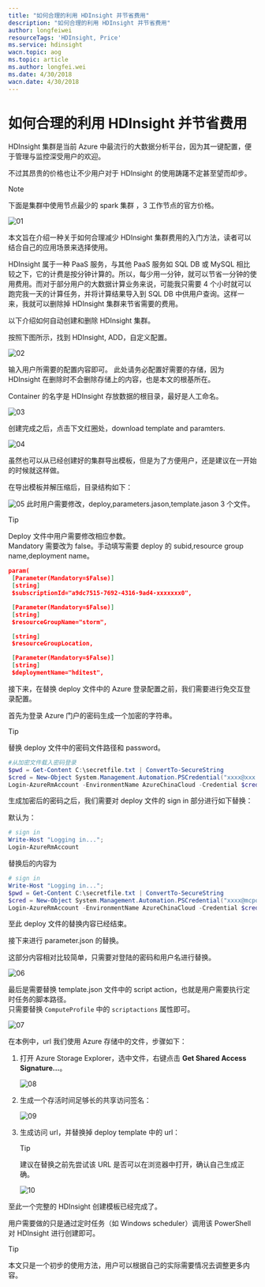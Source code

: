 ```yaml
---
title: "如何合理的利用 HDInsight 并节省费用"
description: "如何合理的利用 HDInsight 并节省费用"
author: longfeiwei
resourceTags: 'HDInsight, Price'
ms.service: hdinsight
wacn.topic: aog
ms.topic: article
ms.author: longfei.wei
ms.date: 4/30/2018
wacn.date: 4/30/2018
---
```


# 如何合理的利用 HDInsight 并节省费用

HDInsight 集群是当前 Azure 中最流行的大数据分析平台，因为其一键配置，便于管理与监控深受用户的欢迎。

不过其昂贵的价格也让不少用户对于 HDInsight 的使用踌躇不定甚至望而却步。

> [!NOTE]
> 下面是集群中使用节点最少的 spark 集群 ，3 工作节点的官方价格。

![01](media/aog-hdinsight-howto-save-budget/01.png)

本文旨在介绍一种关于如何合理减少 HDInsight 集群费用的入门方法，读者可以结合自己的应用场景来选择使用。

HDInsight 属于一种 PaaS 服务，与其他 PaaS 服务如 SQL DB 或 MySQL 相比较之下，它的计费是按分钟计算的。所以，每少用一分钟，就可以节省一分钟的使用费用。而对于部分用户的大数据计算业务来说，可能我只需要 4 个小时就可以跑完我一天的计算任务，并将计算结果导入到 SQL DB 中供用户查询。这样一来，我就可以删除掉 HDInsight 集群来节省需要的费用。

以下介绍如何自动创建和删除 HDInsight 集群。

按照下图所示，找到 HDInsight, ADD，自定义配置。

![02](media/aog-hdinsight-howto-save-budget/02.png)

输入用户所需要的配置内容即可。
此处请务必配置好需要的存储，因为 HDInsight 在删除时不会删除存储上的内容，也是本文的根基所在。

Container 的名字是 HDInsight 存放数据的根目录，最好是人工命名。

![03](media/aog-hdinsight-howto-save-budget/03.png)

创建完成之后，点击下文红圈处，download template and paramters.

![04](media/aog-hdinsight-howto-save-budget/04.png)

虽然也可以从已经创建好的集群导出模板，但是为了方便用户，还是建议在一开始的时候就这样做。

在导出模板并解压缩后，目录结构如下：

![05](media/aog-hdinsight-howto-save-budget/05.png)
此时用户需要修改，deploy,parameters.jason,template.jason 3 个文件。

> [!TIP]
> Deploy 文件中用户需要修改相应参数。<br>
> Mandatory 需要改为 false。手动填写需要 deploy 的 subid,resource group name,deployment name。

```json
param(
 [Parameter(Mandatory=$False)]
 [string]
 $subscriptionId="a9dc7515-7692-4316-9ad4-xxxxxxx0",

 [Parameter(Mandatory=$False)]
 [string]
 $resourceGroupName="storm",

 [string]
 $resourceGroupLocation,

 [Parameter(Mandatory=$False)]
 [string]
 $deploymentName="hditest",
```

接下来，在替换 deploy 文件中的 Azure 登录配置之前，我们需要进行免交互登录配置。

首先为登录 Azure 门户的密码生成一个加密的字符串。

> [!TIP]
> 替换 deploy 文件中的密码文件路径和 password。

```powershell
#从加密文件载入密码登录
$pwd = Get-Content C:\secretfile.txt | ConvertTo-SecureString
$cred = New-Object System.Management.Automation.PSCredential("xxxx@xxx.partner.onmschina.cn",”password”)
Login-AzureRmAccount -EnvironmentName AzureChinaCloud -Credential $cred
```

生成加密后的密码之后，我们需要对 deploy 文件的 sign in 部分进行如下替换：

默认为：

```powershell
# sign in
Write-Host "Logging in...";
Login-AzureRmAccount
```

替换后的内容为

```powershell
# sign in
Write-Host "Logging in...";
$pwd = Get-Content C:\secretfile.txt | ConvertTo-SecureString
$cred = New-Object System.Management.Automation.PSCredential("xxxx@mcpod.partner.onmschina.cn",$pwd)
Login-AzureRmAccount -EnvironmentName AzureChinaCloud -Credential $cred
```

至此 deploy 文件的替换内容已经结束。

接下来进行 parameter.json 的替换。

这部分内容相对比较简单，只需要对登陆的密码和用户名进行替换。

![06](media/aog-hdinsight-howto-save-budget/06.png)

最后是需要替换 template.json 文件中的 script action，也就是用户需要执行定时任务的脚本路径。<br>
只需要替换 `ComputeProfile` 中的 `scriptactions` 属性即可。

![07](media/aog-hdinsight-howto-save-budget/07.png)

在本例中，url 我们使用 Azure 存储中的文件，步骤如下：

1. 打开 Azure Storage Explorer，选中文件，右键点击 **Get Shared Access Signature...**。

    ![08](media/aog-hdinsight-howto-save-budget/08.png)

2. 生成一个存活时间足够长的共享访问签名：

    ![09](media/aog-hdinsight-howto-save-budget/09.png)

3. 生成访问 url，并替换掉 deploy template 中的 url：

    > [!TIP]
    > 建议在替换之前先尝试该 URL 是否可以在浏览器中打开，确认自己生成正确。

    ![10](media/aog-hdinsight-howto-save-budget/10.png)

至此一个完整的 HDInsight 创建模板已经完成了。

用户需要做的只是通过定时任务（如 Windows scheduler）调用该 PowerShell 对 HDInsight 进行创建即可。

> [!TIP]
> 本文只是一个初步的使用方法，用户可以根据自己的实际需要情况去调整更多内容。